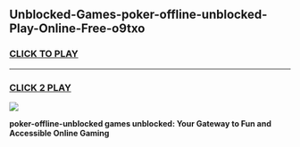 
## Unblocked-Games-poker-offline-unblocked-Play-Online-Free-o9txo
<h3>
<a href="https://premium76.site?title=poker-offline-unblocked&ref=26A">CLICK TO PLAY</a></h3>
<hr>

<h3>
<a href="https://premium76.site?title=poker-offline-unblocked&ref=26A">CLICK 2 PLAY</a>
  
</h3>

<a href="https://premium76.site?title=poker-offline-unblocked&ref=26A"><img src="https://clearcache.store/games.png"></a>


**poker-offline-unblocked games unblocked: Your Gateway to Fun and Accessible Online Gaming**
